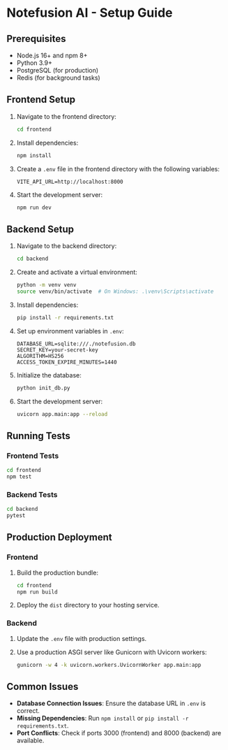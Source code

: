 # Notefusion AI - Setup Guide

## Prerequisites

- Node.js 16+ and npm 8+
- Python 3.9+
- PostgreSQL (for production)
- Redis (for background tasks)

## Frontend Setup

1. Navigate to the frontend directory:

   ```bash
   cd frontend
   ```

2. Install dependencies:

   ```bash
   npm install
   ```

3. Create a `.env` file in the frontend directory with the following variables:

   ```env
   VITE_API_URL=http://localhost:8000
   ```

4. Start the development server:

   ```bash
   npm run dev
   ```

## Backend Setup

1. Navigate to the backend directory:

   ```bash
   cd backend
   ```

2. Create and activate a virtual environment:

   ```bash
   python -m venv venv
   source venv/bin/activate  # On Windows: .\venv\Scripts\activate
   ```

3. Install dependencies:

   ```bash
   pip install -r requirements.txt
   ```

4. Set up environment variables in `.env`:

   ```env
   DATABASE_URL=sqlite:///./notefusion.db
   SECRET_KEY=your-secret-key
   ALGORITHM=HS256
   ACCESS_TOKEN_EXPIRE_MINUTES=1440
   ```

5. Initialize the database:

   ```bash
   python init_db.py
   ```

6. Start the development server:

   ```bash
   uvicorn app.main:app --reload
   ```

## Running Tests

### Frontend Tests

```bash
cd frontend
npm test
```

### Backend Tests

```bash
cd backend
pytest
```

## Production Deployment

### Frontend

1. Build the production bundle:

   ```bash
   cd frontend
   npm run build
   ```

2. Deploy the `dist` directory to your hosting service.

### Backend

1. Update the `.env` file with production settings.

2. Use a production ASGI server like Gunicorn with Uvicorn workers:

   ```bash
   gunicorn -w 4 -k uvicorn.workers.UvicornWorker app.main:app
   ```

## Common Issues

- **Database Connection Issues**: Ensure the database URL in `.env` is correct.
- **Missing Dependencies**: Run `npm install` or `pip install -r requirements.txt`.
- **Port Conflicts**: Check if ports 3000 (frontend) and 8000 (backend) are available.
